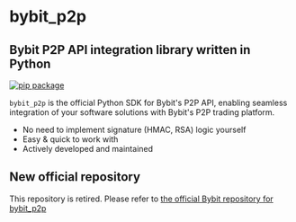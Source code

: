 # bybit_p2p
## Bybit P2P API integration library written in Python

[![pip package](https://img.shields.io/pypi/v/bybit-p2p)](https://pypi.org/project/bybit-p2p/)

`bybit_p2p` is the official Python SDK for Bybit's P2P API, enabling seamless integration of your software solutions with Bybit's P2P trading platform.

- No need to implement signature (HMAC, RSA) logic yourself
- Easy & quick to work with
- Actively developed and maintained

## New official repository

This repository is retired. Please refer to [the official Bybit repository for bybit_p2p](https://github.com/bybit-exchange/bybit_p2p)
